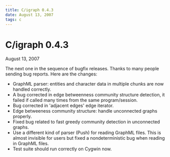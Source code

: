 ```yaml
---
title: C/igraph 0.4.3
date: August 13, 2007
tags: c
---
```


C/igraph 0.4.3
==============

August 13, 2007

The next one in the sequence of bugfix releases. Thanks to many people
sending bug reports. Here are the changes:

- GraphML parser: entities and character data in multiple chunks are now handled correctly.
- A bug corrected in edge betweenness community structure detection,
  it failed if called many times from the same program/session.
- Bug corrected in 'adjacent edges' edge iterator.
- Edge betweeness community structure: handle unconnected graphs properly.
- Fixed bug related to fast greedy community detection in unconnected graphs.
- Use a different kind of parser (Push) for reading GraphML files. This is almost
  invisible for users but fixed a nondeterministic bug when reading in GraphML
  files.
- Test suite should run correctly on Cygwin now.
